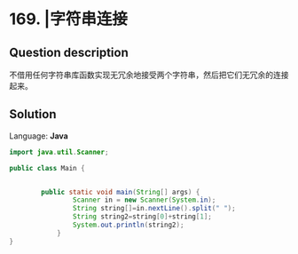 # 169. |字符串连接

## Question description


不借用任何字符串库函数实现无冗余地接受两个字符串，然后把它们无冗余的连接起来。


## Solution

Language: **Java**

```Java
import java.util.Scanner;

public class Main {


        public static void main(String[] args) {
                Scanner in = new Scanner(System.in);
                String string[]=in.nextLine().split(" ");
                String string2=string[0]+string[1];
                System.out.println(string2);
            }
}
```


